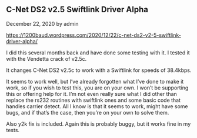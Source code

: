 C-Net DS2 v2.5 Swiftlink Driver Alpha
-------------------------------------
December 22, 2020 by admin	

https://1200baud.wordpress.com/2020/12/22/c-net-ds2-v2-5-swiftlink-driver-alpha/

I did this several months back and have done some testing with it. I tested it with the Vendetta crack of v2.5c. 

It changes C-Net DS2 v2.5c to work with a Swiftlink for speeds of 38.4kbps. 

It seems to work well, but I’ve already forgotten what I’ve done to make it work, so if you wish to test this, you are on your own. I won’t be supporting this or offering help for it. I’m not even really sure what I did other than replace the rs232 routines with swiftlink ones and some basic code that handles carrier detect. All I know is that it seems to work, might have some bugs, and if that’s the case, then you’re on your own to solve them.

Also y2k fix is included. Again this is probably buggy, but it works fine in my tests.
